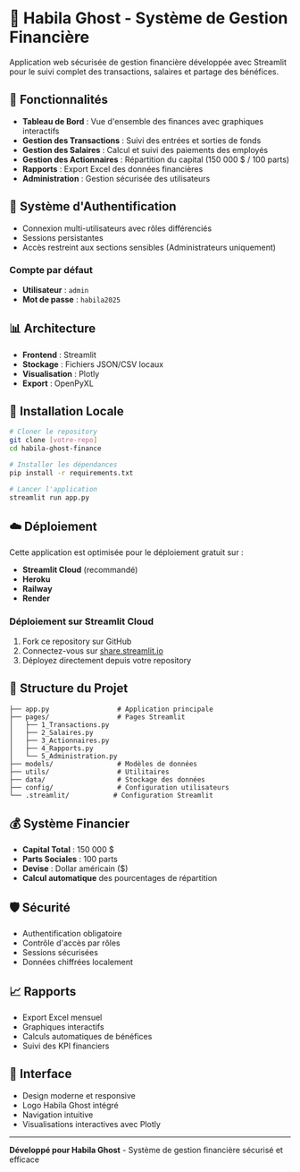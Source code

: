 # 👻 Habila Ghost - Système de Gestion Financière

Application web sécurisée de gestion financière développée avec Streamlit pour le suivi complet des transactions, salaires et partage des bénéfices.

## 🚀 Fonctionnalités

- **Tableau de Bord** : Vue d'ensemble des finances avec graphiques interactifs
- **Gestion des Transactions** : Suivi des entrées et sorties de fonds
- **Gestion des Salaires** : Calcul et suivi des paiements des employés
- **Gestion des Actionnaires** : Répartition du capital (150 000 $ / 100 parts)
- **Rapports** : Export Excel des données financières
- **Administration** : Gestion sécurisée des utilisateurs

## 🔐 Système d'Authentification

- Connexion multi-utilisateurs avec rôles différenciés
- Sessions persistantes
- Accès restreint aux sections sensibles (Administrateurs uniquement)

### Compte par défaut
- **Utilisateur** : `admin`
- **Mot de passe** : `habila2025`

## 📊 Architecture

- **Frontend** : Streamlit
- **Stockage** : Fichiers JSON/CSV locaux
- **Visualisation** : Plotly
- **Export** : OpenPyXL

## 🔧 Installation Locale

```bash
# Cloner le repository
git clone [votre-repo]
cd habila-ghost-finance

# Installer les dépendances
pip install -r requirements.txt

# Lancer l'application
streamlit run app.py
```

## ☁️ Déploiement

Cette application est optimisée pour le déploiement gratuit sur :
- **Streamlit Cloud** (recommandé)
- **Heroku**
- **Railway**
- **Render**

### Déploiement sur Streamlit Cloud

1. Fork ce repository sur GitHub
2. Connectez-vous sur [share.streamlit.io](https://share.streamlit.io)
3. Déployez directement depuis votre repository

## 📁 Structure du Projet

```
├── app.py                 # Application principale
├── pages/                 # Pages Streamlit
│   ├── 1_Transactions.py
│   ├── 2_Salaires.py
│   ├── 3_Actionnaires.py
│   ├── 4_Rapports.py
│   └── 5_Administration.py
├── models/                # Modèles de données
├── utils/                 # Utilitaires
├── data/                  # Stockage des données
├── config/                # Configuration utilisateurs
└── .streamlit/           # Configuration Streamlit
```

## 💰 Système Financier

- **Capital Total** : 150 000 $
- **Parts Sociales** : 100 parts
- **Devise** : Dollar américain ($)
- **Calcul automatique** des pourcentages de répartition

## 🛡️ Sécurité

- Authentification obligatoire
- Contrôle d'accès par rôles
- Sessions sécurisées
- Données chiffrées localement

## 📈 Rapports

- Export Excel mensuel
- Graphiques interactifs
- Calculs automatiques de bénéfices
- Suivi des KPI financiers

## 🎨 Interface

- Design moderne et responsive
- Logo Habila Ghost intégré
- Navigation intuitive
- Visualisations interactives avec Plotly

---

**Développé pour Habila Ghost** - Système de gestion financière sécurisé et efficace